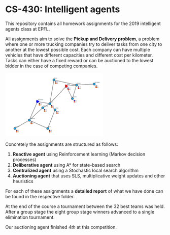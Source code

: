 # CS-430: Intelligent agents

This repository contains all homework assignments for the 2019 intelligent agents class at EPFL.

All assignments aim to solve the **Pickup and Delivery problem**, a problem where one or more trucking companies try to deliver tasks from one city to another at the lowest possible cost. Each company can have multiple vehicles that have different capacities and different cost per kilometer. Tasks can either have a fixed reward or can be auctioned  to the lowest bidder in the case of competing companies.

<img src="img/swiss_map.png" alt="swiss_map" style="zoom:30%;" />

Concretely the assignments are structured as follows:

1. **Reactive agent** using Reinforcement learning (Markov decision processes)
2. **Deliberative agent** using A* for state-based search
3. **Centralized agent** using a Stochastic local search algorithm
4. **Auctioning agent** that uses SLS, multiplicative weight updates and other heuristics

For each of these assignments a **detailed report** of what we have done can be found in the respective folder.

At the end of the course a tournament between the 32 best teams was held. After a group stage the eight group stage winners advanced to a single elimination tournament.

Our auctioning agent finished *4th* at this competition.
